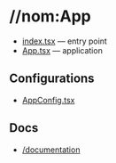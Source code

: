 # //nom:App
- [index.tsx](index.tsx) — entry point
- [App.tsx](App.tsx) — application

## Configurations
- [AppConfig.tsx](AppConfig.ts)

## Docs
- [/documentation](../documentation/)
